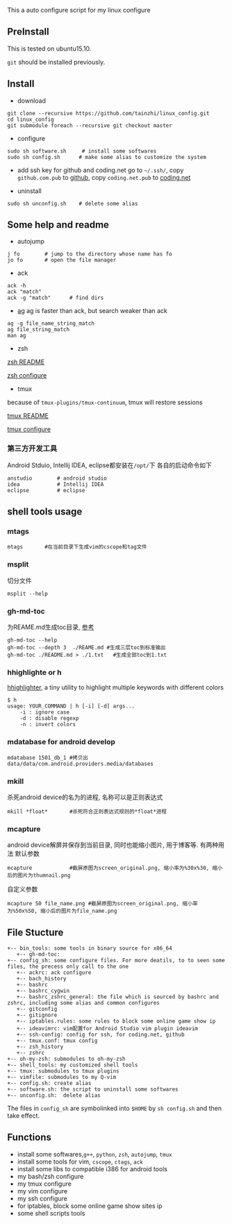 This a auto configure script for my linux configure


## PreInstall

This is tested on ubuntu15.10.

`git` should be installed previously.

## Install

- download
```
git clone --recursive https://github.com/tainzhi/linux_config.git
cd linux_config
git submodule foreach --recursive git checkout master
```

- configure
```
sudo sh software.sh     # install some softwares
sudo sh config.sh      # make some alias to customize the system
```
- add ssh key for github and coding.net
go to `~/.ssh/`, copy `github.com.pub` to [github](https://github.com/settings/keys), copy `coding.net.pub` to [coding.net](https://coding.net/user/account/setting/keys)
        
- uninstall
```
sudo sh unconfig.sh    # delete some alias
```


## Some help and readme

- autojump
```
j fo        # jump to the directory whose name has fo
jo fo       # open the file manager
```

- ack
```
ack -h      
ack "match"
ack -g "match"      # find dirs
```
- [ag](https://github.com/ggreer/the_silver_searcher)
ag is faster than ack, but search weaker than ack
```
ag -g file_name_string_match
ag file_string_match
man ag
```

- zsh

[zsh README](./doc/zsh_readme.md)

[zsh configure](https://zybuluo.com/mdeditor#40808)

- tmux

because of `tmux-plugins/tmux-continuum`, tmux will restore sessions

[tmux README](./doc/tmux_readme.md)

[tmux configure](https://zybuluo.com/mdeditor#56429)

### 第三方开发工具 ###
Android Stduio, Intellij IDEA, eclipse都安装在`/opt/`下
各自的启动命令如下
```
anstudio        # android studio
idea            # Intellij IDEA
eclipse         # eclipse
```

## shell tools usage ##


### mtags ###
```
mtags       #在当前目录下生成vim的cscope和tag文件
```

### msplit ###
切分文件
```
msplit --help
```

### gh-md-toc

为REAME.md生成toc目录, [参考](https://github.com/ekalinin/github-markdown-toc.go)

```
gh-md-toc --help
gh-md-toc --depth 3  ./REAME.md #生成三层toc到标准输出
gh-md-toc ./README.md > ./1.txt   #生成全部toc到1.txt
```

### hhighlighte or h
[hhighlighter](https://github.com/paoloantinori/hhighlighter), a tiny utility to highlight multiple keywords with different colors
```
$ h
usage: YOUR_COMMAND | h [-i] [-d] args...
	-i : ignore case
	-d : disable regexp
	-n : invert colors
```


### mdatabase for android develop
```
mdatabase 1501_db_1 #拷贝出data/data/com.android.providers.media/databases
```
### mkill
杀死android device的名为的进程, 名称可以是正则表达式
```
mkill *float*       #杀死符合正则表达式规则的*float*进程
```

### mcapture
android device解屏并保存到当前目录, 同时也能缩小图片, 用于博客等. 有两种用法
默认参数
```
mcapture            #截屏原图为screen_original.png, 缩小率为%30x%30, 缩小后的图片为thumnail.png
```
自定义参数
```
mcapture 50 file_name.png #截屏原图为screen_original.png, 缩小率为%50x%50, 缩小后的图片为file_name.png
```

## File Stucture

    +-- bin_tools: some tools in binary source for x86_64
       +-- gh-md-toc: 
    +-- config_sh: some configure files. For more deatils, to to seen some files, the precess only call to the one
       +-- ackrc: ack configure
       +-- bach_history
       +-- bashrc
       +-- bashrc_cygwin
       +-- bashrc_zshrc_general: the file which is sourced by bashrc and zshrc, including some alias and common configures
       +-- gitconfig
       +-- gitignore
       +-- iptables.rules: some rules to block some online game show ip
       +-- ideavimrc: vim配置for Android Studio vim plugin ideavim
       +-- ssh-config: config for ssh, for coding.net, github
       +-- tmux.conf: tmux config
       +-- zsh_history
       +-- zshrc
    +-- oh-my-zsh: submodules to oh-my-zsh
    +-- shell_tools: my customized shell tools
    +-- tmux: submodules to tmux plugins
    +-- vimfile: submodules to my Q-vim
    +-- config.sh: create alias 
    +-- software.sh: the script to uninstall some softwares
    +-- unconfig.sh:  delete alias

The files in `config_sh` are symbolinked into `$HOME` by `sh config.sh` and then take effect.

## Functions
- install some softwares,`g++`, `python`, `zsh`, `autojump`, `tmux`
- install some tools for vim, `cscope`, `ctags`, `ack`
- install some libs to compatible i386 for android tools
- my bash/zsh configure
- my tmux configure
- my vim configure
- my ssh configure
- for iptables, block some online game show sites ip
- some shell scripts tools
